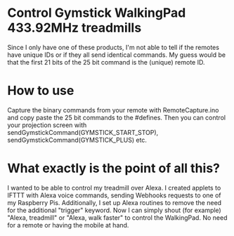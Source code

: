 # Control Gymstick WalkingPad 433.92MHz treadmills
Since I only have one of these products, I'm not able to tell if the remotes have unique IDs or if they all send identical commands. My guess would be that the first 21 bits of the 25 bit command is the (unique) remote ID.

# How to use
Capture the binary commands from your remote with RemoteCapture.ino and copy paste the 25 bit commands to the #defines. Then you can control your projection screen with sendGymstickCommand(GYMSTICK_START_STOP), sendGymstickCommand(GYMSTICK_PLUS) etc.

# What exactly is the point of all this?
I wanted to be able to control my treadmill over Alexa. I created applets to IFTTT with Alexa voice commands, sending Webhooks requests to one of my Raspberry Pis. Additionally, I set up Alexa routines to remove the need for the additional "trigger" keyword. Now I can simply shout (for example) "Alexa, treadmill" or "Alexa, walk faster" to control the WalkingPad. No need for a remote or having the mobile at hand.
